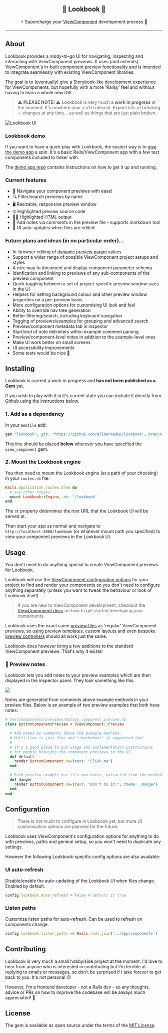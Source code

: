 <div align="center">
<h2> 👀 Lookbook 👀</h2>

⚡️ Supercharge your [ViewComponent](http://viewcomponent.org/) development process 🚀

</div>

---

## About

Lookbook provides a _ready-to-go_ UI for navigating, inspecting and interacting with ViewComponent previews. It uses (and extends) ViewComponent's in-built [component preview functionality](https://viewcomponent.org/guide/previews.html) and is intended to integrate seamlessly with existing ViewComponent libraries.

The goal is to (eventually) give a [Storybook](https://storybook.js.org/)-like development experience for ViewComponents, but hopefully with a more 'Railsy' feel and without having to learn a whole new DSL.

> ⚠️ **PLEASE NOTE!** ⚠️
> Lookbook is very much a **work in progress** at the moment. It's nowhere near a v1.0 release. Expect lots of breaking 💥 changes at any time... as well as things that are just plain broken.

![Lookbook UI](.github/assets/lookbook_screenshot.png)

### Lookbook demo

If you want to have a quick play with Lookbook, the easiest way is to [give the demo app](https://github.com/allmarkedup/lookbook-demo) a spin. It's a basic Rails/ViewComponent app with a few test components included to tinker with.

The [demo app repo](https://github.com/allmarkedup/lookbook-demo) contains instructions on how to get it up and running.

### Current features

- 🚸 Navigate your component previews with ease!
- 🔍 Filter/search previews by name
- 🖥 Resizable, responsive preview window
- 🤓 Highlighted preview source code
- 🏳️‍🌈 Highlighted HTML output
- 📝 Add notes via comments in the preview file - supports markdown too!
- 🚀 UI auto-updates when files are edited

### Future plans and ideas (in no particular order)...

- In-browser editing of [dynamic preview param](https://viewcomponent.org/guide/previews.html#previews) values
- Support a wider range of possible ViewComponent project setups and styles
- A nice way to document and display component parameter schema
- Idenfication and linking to previews of any sub-components of the preview component
- Quick toggling between a set of project-specific preview window sizes in the UI
- Helpers for setting background colour and other preview window properties on a per-preview basis
- More configuration options for customising UI look and feel
- Ability to override nav tree generation
- Better filtering/search, including keyboard navigation
- Tagging of previews/examples for grouping and advanced search
- Preview/component metadata tab in inspector
- Start/end of note delimiters within example comment parsing
- Preview/component-level notes in addition to the example-level ones
- Make UI work better on small screens
- UI accessibility improvements
- Some tests would be nice 🤔

## Installing

Lookbook is current a work in progress and **has not been published as a Gem** yet.

If you wish to play with it in it's current state you can include it directly from Github using the instructions below.

### 1. Add as a dependency

In your `Gemfile` add:

```ruby
gem "lookbook", git: "https://github.com/allmarkedup/lookbook", branch: "main"
```

This line should be placed <strong>below</strong> wherever you have specified the `view_component` gem.

### 2. Mount the Lookbook engine

You then need to mount the Lookbook engine (at a path of your choosing) in your `routes.rb` file:

```ruby
Rails.application.routes.draw do
  # any other routes...
  mount Lookbook::Engine, at: "/lookbook"
end
```

The `at` property determines the root URL that the Lookbook UI will be served at.

Then start your app as normal and navigate to `http://localhost:3000/lookbook` (or whatever mount path you specified) to view your component previews in the Lookbook UI.

## Usage

You don't need to do anything special to create ViewComponent previews for Lookbook.

Lookbook will use the [ViewComponent configuration options](https://viewcomponent.org/api.html#configuration) for your project to find and render your components so you don't need to configure anything separately (unless you want to tweak the behaviour or look of Lookbook itself).

> If you are new to ViewComponent development, checkout the [ViewComponent docs](https://viewcomponent.org/guide/) on how to get started developing your components.

Lookbook uses the exact same [preview files](https://viewcomponent.org/guide/previews.html) as 'regular' ViewComponent previews, so using preview templates, custom layouts and even bespoke [preview controllers](https://viewcomponent.org/guide/previews.html#configuring-preview-controller) should all work just the same.

Lookbook does however bring a few additions to the standard ViewComponent previews. That's why it exists!

### 📝 Preview notes

Lookbook lets you add notes to your preview examples which are then displayed in the inspector panel. They look something like this:

<img src=".github/assets/preview_example_notes.png" style="max-width: 500px;">

Notes are generated from comments above example methods in your preview files. Below is an example of two preview examples that both have notes:

```ruby
# test/components/previews/button_component_preview.rb
class ButtonComponentPreview < ViewComponent::Preview

  # Add notes as comments above the example methods.
  # Multi-line is just fine and **markdown** is supported too!
  #
  # It's a good place to put usage and implementation instructions
  # for people browsing the component previews in the UI.
  def default
    render ButtonComponent.new(text: "Click me")
  end

  # Each preview example has it's own notes, extracted from the method comments.
  def danger
    render ButtonComponent.new(text: "Don't do it!", theme: :danger)
  end
end
```

## Configuration

> There is not much to configure in Lookbook yet, but more UI customisation options are planned for the future.

Lookbook uses ViewComponent's configuration options for anything to do with previews, paths and general setup, so you won't need to duplicate any settings.

However the following Lookbook-specific config options are also available:

### UI auto-refresh

Disable/enable the auto-updating of the Lookbook UI when files change. Enabled by default.

```ruby
config.lookbook.auto_refresh = false # default is true
```

### Listen paths

Customize listen paths for auto-refresh. Can be used to refresh on components change.

```ruby
config.lookbook.listen_paths << Rails.root.join('../app/components')
```

## Contributing

Lookbook is very much a small hobby/side project at the moment. I'd love to hear from anyone who is interested in contributing but I'm terrible at replying to emails or messages, so don't be surprised if I take forever to get back to you. It's not personal 😜

However, I'm a frontend developer - not a Rails dev - so any thoughts, advice or PRs on how to improve the codebase will be always much appreciated! 🍻

## License

The gem is available as open source under the terms of the [MIT License](https://opensource.org/licenses/MIT).
